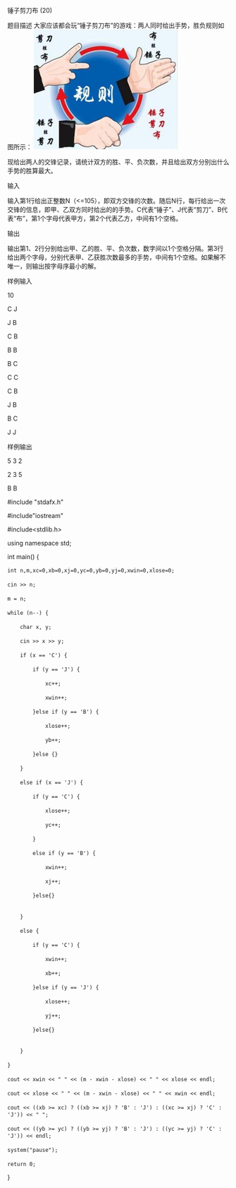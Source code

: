 锤子剪刀布 (20)

题目描述
大家应该都会玩“锤子剪刀布”的游戏：两人同时给出手势，胜负规则如图所示：
![图片](https://github.com/EchoDemo/algorithm-notes/blob/master/Unit3/3.1_experiment.txt/image/play.png)




现给出两人的交锋记录，请统计双方的胜、平、负次数，并且给出双方分别出什么手势的胜算最大。

输入

输入第1行给出正整数N（<=105），即双方交锋的次数。随后N行，每行给出一次交锋的信息，即甲、乙双方同时给出的的手势。C代表“锤子”、J代表“剪刀”、B代表“布”，第1个字母代表甲方，第2个代表乙方，中间有1个空格。

输出

输出第1、2行分别给出甲、乙的胜、平、负次数，数字间以1个空格分隔。第3行给出两个字母，分别代表甲、乙获胜次数最多的手势，中间有1个空格。如果解不唯一，则输出按字母序最小的解。

样例输入

10

C J

J B

C B

B B

B C

C C

C B

J B

B C

J J

样例输出

5 3 2

2 3 5

B B



#include "stdafx.h"

#include"iostream"
	
#include<stdlib.h>

using namespace std;


int main() {

	int n,m,xc=0,xb=0,xj=0,yc=0,yb=0,yj=0,xwin=0,xlose=0;
	
	cin >> n;
	
	m = n;
	
	while (n--) {
	
		char x, y;
		
		cin >> x >> y;
		
		if (x == 'C') {
		
			if (y == 'J') {
			
				xc++;
				
				xwin++;
				
			}else if (y == 'B') {
			
				xlose++;
				
				yb++;
				
			}else {}
			
		}
		
		else if (x == 'J') {
		
			if (y == 'C') {
			
				xlose++;
				
				yc++;
				
			}
			
			else if (y == 'B') {
			
				xwin++;
				
				xj++;
				
			}else{}
			
		
		}
		
		else {
		
			if (y == 'C') {
			
				xwin++;
				
				xb++;
				
			}else if (y == 'J') {
			
				xlose++;
				
				yj++;
				
			}else{}
			
		
		}
		
	}
	
	cout << xwin << " " << (m - xwin - xlose) << " " << xlose << endl;
	
	cout << xlose << " " << (m - xwin - xlose) << " " << xwin << endl;
	
	cout << ((xb >= xc) ? ((xb >= xj) ? 'B' : 'J') : ((xc >= xj) ? 'C' : 'J')) << " ";
	
	cout << ((yb >= yc) ? ((yb >= yj) ? 'B' : 'J') : ((yc >= yj) ? 'C' : 'J')) << endl;
	
	system("pause");
	
	return 0;
	
}


